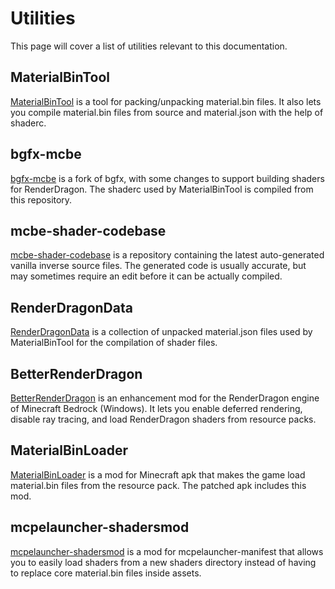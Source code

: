 # Utilities

This page will cover a list of utilities relevant to this documentation.


## MaterialBinTool

[MaterialBinTool](https://github.com/ddf8196/MaterialBinTool) is a tool for packing/unpacking material.bin files.
It also lets you compile material.bin files from source and material.json with the help of shaderc.


## bgfx-mcbe

[bgfx-mcbe](https://github.com/ddf8196/bgfx-mcbe) is a fork of bgfx, with some changes to support building shaders for RenderDragon.
The shaderc used by MaterialBinTool is compiled from this repository.


## mcbe-shader-codebase

[mcbe-shader-codebase](https://github.com/Veka0/mcbe-shader-codebase) is a repository containing the latest auto-generated vanilla inverse source files.
The generated code is usually accurate, but may sometimes require an edit before it can be actually compiled.


## RenderDragonData

[RenderDragonData](https://github.com/ddf8196/RenderDragonData) is a collection of unpacked material.json files used by MaterialBinTool for the compilation of shader files.


## BetterRenderDragon

[BetterRenderDragon](https://github.com/ddf8196/BetterRenderDragon) is an enhancement mod for the RenderDragon engine of Minecraft Bedrock (Windows).
It lets you enable deferred rendering, disable ray tracing, and load RenderDragon shaders from resource packs.


## MaterialBinLoader

[MaterialBinLoader](https://github.com/ddf8196/MaterialBinLoader) is a mod for Minecraft apk that makes the game load material.bin files from the resource pack.
The patched apk includes this mod.


## mcpelauncher-shadersmod

[mcpelauncher-shadersmod](https://github.com/GameParrot/mcpelauncher-shadersmod) is a mod for mcpelauncher-manifest that allows you to easily load shaders from a new shaders directory instead of having to replace core material.bin files inside assets.

